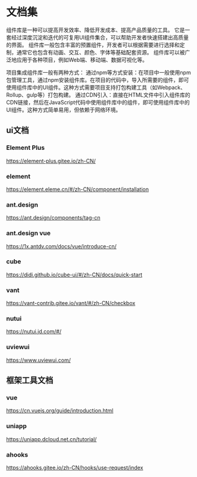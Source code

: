 # 文档集

组件库是一种可以提高开发效率、降低开发成本、提高产品质量的工具。
它是一套经过深度沉淀和迭代的可复用UI组件集合，可以帮助开发者快速搭建出高质量的界面。
组件库一般包含丰富的预置组件，开发者可以根据需要进行选择和定制，通常它也包含有动画、交互、颜色、字体等基础配套资源。
组件库可以被广泛地应用于各种项目，例如Web端、移动端、数据可视化等。

项目集成组件库一般有两种方式：
通过npm等方式安装：在项目中一般使用npm包管理工具，通过npm安装组件库。在项目的代码中，导入所需要的组件，即可使用组件库中的UI组件。这种方式需要项目支持打包构建工具（如Webpack、Rollup、gulp等）打包构建。
通过CDN引入：直接在HTML文件中引入组件库的CDN链接，然后在JavaScript代码中使用组件库中的组件，即可使用组件库中的UI组件。这种方式简单易用，但依赖于网络环境。

<!-- <code src="./hello.tsx"></code> -->
## ui文档

### Element Plus   
https://element-plus.gitee.io/zh-CN/

### element
https://element.eleme.cn/#/zh-CN/component/installation

### ant.design  
https://ant.design/components/tag-cn

### ant.design vue
https://1x.antdv.com/docs/vue/introduce-cn/

### cube
https://didi.github.io/cube-ui/#/zh-CN/docs/quick-start

### vant
https://vant-contrib.gitee.io/vant/#/zh-CN/checkbox
### nutui
https://nutui.jd.com/#/
### uviewui
https://www.uviewui.com/


## 框架工具文档

### vue
https://cn.vuejs.org/guide/introduction.html

### uniapp
https://uniapp.dcloud.net.cn/tutorial/

### ahooks
https://ahooks.gitee.io/zh-CN/hooks/use-request/index